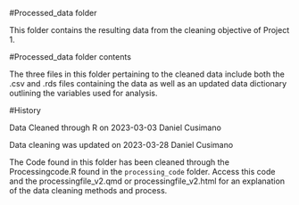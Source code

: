 #Processed_data folder

This folder contains the resulting data from the cleaning objective of Project 1. 

#Processed_data folder contents

The three files in this folder pertaining to the cleaned data include both the .csv and .rds files containing the data as well as an updated data dictionary outlining the variables used for analysis. 

#History 

Data Cleaned through R on 2023-03-03
Daniel Cusimano

Data cleaning was updated on 2023-03-28
Daniel Cusimano

The Code found in this folder has been cleaned through the Processingcode.R found in the `processing_code` folder. Access this code and the processingfile_v2.qmd or processingfile_v2.html for an explanation of the data cleaning methods and process. 